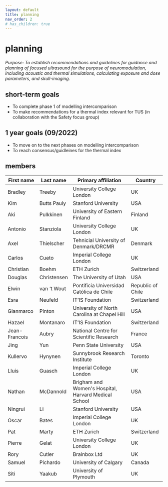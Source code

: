 ```yaml
---
layout: default
title: planning
nav_order: 2
# has_children: true
---
```

# planning
*Purpose: To establish recommendations and guidelines for guidance and planning of focused ultrasound for the purpose of neuromodulation, including acoustic and thermal simulations, calculating exposure and dose parameters, and skull-imaging.*

## short-term goals 
- To complete phase 1 of modelling intercomparison 
- To make recommendations for a thermal index relevant for TUS (in collaboration with the Safety focus group) 

## 1 year goals (09/2022) 
- To move on to the next phases on modelling intercomparison 
- To reach consensus/guidleines for the thermal index 


## members

| First   name  | Last   name   | Primary   affiliation                                  | Country                         |
|---------------|---------------|--------------------------------------------------------|---------------------------------|
| Bradley       | Treeby        | University   College London                            | UK                              |
| Kim           | Butts   Pauly | Stanford   University                                  | USA                             |
| Aki           | Pulkkinen     | University   of Eastern Finland                        | Finland                         |
| Antonio       | Stanziola     | University   College London                            | UK                              |
| Axel          | Thielscher    | Tehnicial   University of Denmark/DRCMR                | Denmark                         |
| Carlos        | Cueto         | Imperial   College London                              | UK                              |
| Christian     | Boehm         | ETH   Zurich                                           | Switzerland                     |
| Douglas       | Christensen   | The   University of Utah                               | USA                             |
| Elwin         | van   ‘t Wout | Pontificia   Universidad Católica de Chile             |         Republic of Chile       |
| Esra          | Neufeld       | IT’IS   Foundation                                     | Switzerland                     |
| Gianmarco     | Pinton        | University   of North Carolina at Chapel Hill          | USA                             |
| Hazael        | Montanaro     | IT’IS   Foundation                                     | Switzerland                     |
| Jean-Francois | Aubry         | National   Centre for Scientific Research              | France                          |
| Jing          | Yun           | Penn   State University                                | USA                             |
| Kullervo      | Hynynen       | Sunnybrook   Research Institute                        | Toronto                         |
| Lluis         | Guasch        | Imperial   College London                              | UK                              |
| Nathan        | McDannold     | Brigham   and Women's Hospital, Harvard Medical School | USA                             |
| Ningrui       | Li            | Stanford   University                                  | USA                             |
| Oscar         | Bates         | Imperial   College London                              | UK                              |
| Pat           | Marty         | ETH   Zurich                                           | Switzerland                     |
| Pierre        | Gelat         | University   College London                            | UK                              |
| Rory          | Cutler        | Brainbox   Ltd                                         | UK                              |
| Samuel        | Pichardo      | University   of Calgary                                | Canada                          |
| Siti          | Yaakub        | University   of Plymouth                               | UK                              |
